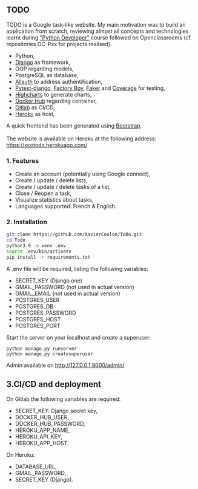 ## TODO

TODO is a Google task-like website. My main motivation was to build an application from scratch, reviewing almost all concepts and technologies learnt during ["Python Developer"](https://openclassrooms.com/fr/paths/514-python-developer) course followed on Openclassrooms (cf. repositories OC-Pxx for projects realised).<br>




- Python,
- [Django](https://www.djangoproject.com/) as framework,
- OOP regarding models,
- PostgreSQL as database,
- [Allauth](https://django-allauth.readthedocs.io/en/latest/) to address authentification,
- [Pytest-django](https://pytest-django.readthedocs.io/en/latest/), [Factory Boy](https://factoryboy.readthedocs.io/en/stable/), [Faker](https://faker.readthedocs.io/en/master/) and [Coverage](https://coverage.readthedocs.io/en/6.4.4/) for testing,
- [Highcharts](https://www.highcharts.com/) to generate charts,
- [Docker Hub](https://hub.docker.com/signup) regarding container,
- [Gitlab](https://gitlab.com/gitlab-org/gitlab) as CI/CD,
- [Heroku](https://www.heroku.com/) as host,

A quick frontend has been generated using [Bootstrap](https://getbootstrap.com/).
<br><br>
The website is available on Heroku at the following address: https://xcotodo.herokuapp.com/



### 1. Features

- Create an account (potentially using Google connect),
- Create / update / delete lists, 
- Create / update / delete tasks of a list,
- Close / Reopen a task,
- Visualize statistics about tasks,
- Languages supported: French & English.

### 2. Installation

```bash
git clone https://github.com/XavierCoulon/ToDo.git
cd Todo
python3.9 -m venv .env
source .env/bin/activate
pip install -r requirements.txt
```

A .env file will be required, listing the following variables:
- SECRET_KEY (Django one)
- GMAIL_PASSWORD (not used in actual version)
- GMAIL_EMAIL (not used in actual version)
- POSTGRES_USER
- POSTGRES_DB
- POSTGRES_PASSWORD
- POSTGRES_HOST
- POSTGRES_PORT

Start the server on your localhost and create a superuser:
````
python manage.py runserver
python manage.py createsuperuser
````
Admin available on http://127.0.0.1:8000/admin/

## 3.CI/CD and deployment

On Gitlab the following variables are required:
- SECRET_KEY: Django secret key,
- DOCKER_HUB_USER,
- DOCKER_HUB_PASSWORD,
- HEROKU_APP_NAME,
- HEROKU_API_KEY,
- HEROKU_APP_HOST.

On Heroku:
- DATABASE_URL,
- GMAIL_PASSWORD,
- SECRET_KEY (Django).